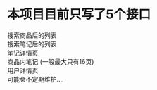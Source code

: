 # 本项目目前只写了5个接口
  搜索商品后的列表   
  搜索笔记后的列表   
  笔记详情页   
  商品内笔记 (一般最大只有16页)   
  用户详情页   
  可能会不定期维护....   
